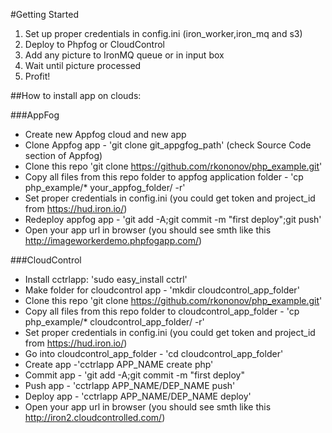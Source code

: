#Getting Started

1. Set up proper credentials in config.ini (iron_worker,iron_mq and s3)
2. Deploy to Phpfog or CloudControl
3. Add any picture to IronMQ queue or in input box
4. Wait until picture processed
5. Profit!

##How to install app on clouds:

###AppFog
-   Create new Appfog cloud and new app
-   Clone Appfog app - 'git clone git_appgfog_path' (check Source Code section of Appfog)
-   Clone this repo 'git clone https://github.com/rkononov/php_example.git'
-   Copy all files from this repo folder to appfog application folder - 'cp php_example/* your_appfog_folder/ -r'
-   Set proper credentials in config.ini (you could get token and project_id from https://hud.iron.io/)
-   Redeploy appfog app - 'git add -A;git commit -m "first deploy";git push'
-   Open your app url in browser (you should see smth like this http://imageworkerdemo.phpfogapp.com/)

###CloudControl
-   Install cctrlapp: 'sudo easy_install cctrl'
-   Make folder for cloudcontrol app - 'mkdir cloudcontrol_app_folder'
-   Clone this repo 'git clone https://github.com/rkononov/php_example.git'
-   Copy all files from this repo folder to cloudcontrol_app_folder - 'cp php_example/* cloudcontrol_app_folder/ -r'
-   Set proper credentials in config.ini (you could get token and project_id from https://hud.iron.io/)
-   Go into cloudcontrol_app_folder - 'cd cloudcontrol_app_folder'
-   Create app -'cctrlapp APP_NAME create php'
-   Commit app - 'git add -A;git commit -m "first deploy"
-   Push app - 'cctrlapp APP_NAME/DEP_NAME push'
-   Deploy app - 'cctrlapp APP_NAME/DEP_NAME deploy'
-   Open your app url in browser (you should see smth like this http://iron2.cloudcontrolled.com/)